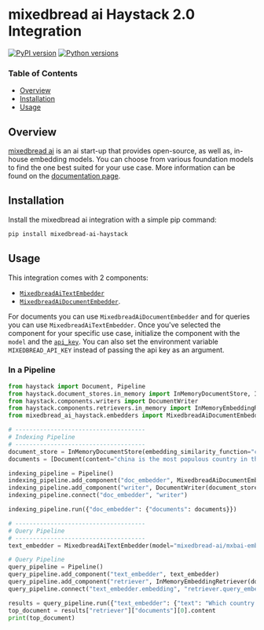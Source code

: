 # mixedbread ai Haystack 2.0 Integration
[![PyPI version](https://badge.fury.io/py/mixedbread-ai-haystack.svg)](https://badge.fury.io/py/mixedbread-ai-haystack)
[![Python versions](https://img.shields.io/pypi/pyversions/mixedbread-ai-haystack.svg)](https://pypi.org/project/mixedbread-ai-haystack/) 
### **Table of Contents**

- [Overview](#overview)
- [Installation](#installation)
- [Usage](#usage)

## Overview

[mixedbread ai](https://www.mixedbread.ai) is an ai start-up that provides open-source, as well as, in-house embedding models. You can choose from various foundation models to find the one best suited for your use case. More information can be found on the [documentation page](https://www.mixedbread.ai/api-reference/integrations#haystack).

## Installation

Install the mixedbread ai integration with a simple pip command:

```bash
pip install mixedbread-ai-haystack
```

## Usage

This integration comes with 2 components:
- [`MixedbreadAiTextEmbedder`](https://github.com/mixedbread-ai/mixedbread-ai-haystack/blob/main/mixedbread_ai_haystack/embedders/text_embedder.py)
- [`MixedbreadAiDocumentEmbedder`](https://github.com/mixedbread-ai/mixedbread-ai-haystack/blob/main/mixedbread_ai_haystack/embedders/document_embedder.py).

For documents you can use `MixedbreadAiDocumentEmbedder` and for queries you can use `MixedbreadAiTextEmbedder`. Once you've selected the component for your specific use case, initialize the component with the `model` and the [`api_key`](https://www.mixedbread.ai/dashboard?next=api-keys). You can also set the environment variable `MIXEDBREAD_API_KEY` instead of passing the api key as an argument.


### In a Pipeline

```python
from haystack import Document, Pipeline
from haystack.document_stores.in_memory import InMemoryDocumentStore, InMemoryDocumentStore
from haystack.components.writers import DocumentWriter
from haystack.components.retrievers.in_memory import InMemoryEmbeddingRetriever
from mixedbread_ai_haystack.embedders import MixedbreadAiDocumentEmbedder, MixedbreadAiTextEmbedder

# -------------------------------------
# Indexing Pipeline
# -------------------------------------
document_store = InMemoryDocumentStore(embedding_similarity_function="cosine")
documents = [Document(content="china is the most populous country in the world."), Document(content="india is the second most populous country in the world."), Document(content="united states is the third most populous country in the world.")]

indexing_pipeline = Pipeline()
indexing_pipeline.add_component("doc_embedder", MixedbreadAiDocumentEmbedder(api_key="MIXEDBREAD_API_KEY", model="mixedbread-ai/mxbai-embed-large-v1"))
indexing_pipeline.add_component("writer", DocumentWriter(document_store=document_store))
indexing_pipeline.connect("doc_embedder", "writer")

indexing_pipeline.run({"doc_embedder": {"documents": documents}})

# -------------------------------------
# Query Pipeline
# -------------------------------------
text_embedder = MixedbreadAiTextEmbedder(model="mixedbread-ai/mxbai-embed-large-v1", api_key="MIXEDBREAD_API_KEY")

# Query Pipeline
query_pipeline = Pipeline()
query_pipeline.add_component("text_embedder", text_embedder)
query_pipeline.add_component("retriever", InMemoryEmbeddingRetriever(document_store=document_store))
query_pipeline.connect("text_embedder.embedding", "retriever.query_embedding")

results = query_pipeline.run({"text_embedder": {"text": "Which country has the biggest population?"}})
top_document = results["retriever"]["documents"][0].content
print(top_document)
```
